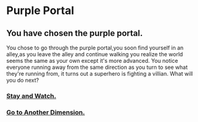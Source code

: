 # Purple Portal
## You have chosen the purple portal.
You chose to go through the purple portal,you soon find yourself in an alley,as you leave the alley and continue walking you realize the world seems the same as your own except it's more advanced. You notice everyone running away from the same direction as you turn to see what they're running from, it turns out a superhero is fighting a villian.
What will you do next?

### [Stay and Watch.](Villian/stay-to-watch.md)
### [Go to Another Dimension.]()
